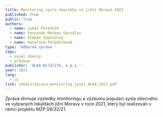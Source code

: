 ```yaml
---
title: Monitoring sysla obecného na jižní Morava 2021
published: true
public: true
authors:
  - name: Lukáš Poledník
  - name: Fernando Mateos González
  - name: Štěpán Zápotočný
  - name: Kateřina Poledníková
type: 'Odborná zpráva '
tags:
  - sysel obecný
  - průzkum
publisher: 'ALKA Wildlife, o.p.s.'
year: 2021
lang:
  - cs
link: /media/Zprava_monitoring_sysel_ALKA_2021.pdf
---
```

Zpráva shrnuje výsledky monitoringu a výzkumu populací sysla obecného ve vybraných lokalitách jižní Moravy v roce 2021, který byl realizován v rámci projektu MŽP 08/32/21.
